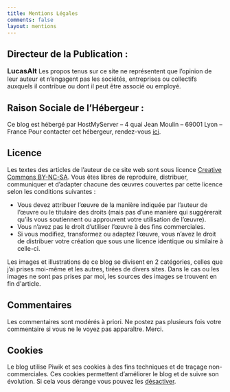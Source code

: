 ```yaml
---
title: Mentions Légales
comments: false
layout: mentions
---
```


<h2><span class="fa fa-pencil" style="color: #4183D7"></span>  Directeur de la Publication :</h2>

<strong style="font-size: 16px">LucasAlt</strong>
Les propos tenus sur ce site ne représentent que l’opinion de leur auteur et n’engagent pas les sociétés, entreprises ou collectifs auxquels il contribue ou dont il peut être associé ou employé.

<h2><span class="fa fa-server"></span>  Raison Sociale de l’Hébergeur :</h2>

Ce blog est hébergé par HostMyServer –  4 quai Jean Moulin – 69001 Lyon – France
Pour contacter cet hébergeur, rendez-vous <a href="https://www.hostmyservers.fr/">ici</a>.

<h2><span class="fa fa-creative-commons"></span> Licence</h2>

Les textes des articles de l’auteur de ce site web  sont sous licence <a href="http://creativecommons.org/licenses/by-nc-sa/4.0/">Creative Commons BY-NC-SA</a>. Vous êtes libres de reproduire, distribuer, communiquer et d’adapter chacune des œuvres couvertes par cette licence selon les conditions suivantes :

* Vous devez attribuer l’œuvre de la manière indiquée par l’auteur de l’œuvre ou le titulaire des droits (mais pas d’une manière qui suggérerait qu’ils vous soutiennent ou approuvent votre utilisation de l’œuvre).
* Vous n’avez pas le droit d’utiliser l’œuvre à des fins commerciales.
* Si vous modifiez, transformez ou adaptez l’œuvre, vous n’avez le droit de distribuer votre création que sous une licence identique ou similaire à celle-ci.

Les images et illustrations de ce blog se divisent en 2 catégories, celles que j’ai prises moi-même et les autres, tirées de divers sites.
Dans le cas ou les images ne sont pas prises par moi, les sources des images se trouvent en fin d'article.


<h2><span class="fa fa-comments" style="color: #663399"></span> Commentaires</h2>

Les commentaires sont modérés à priori. Ne postez pas plusieurs fois votre commentaire si vous ne le voyez pas apparaître. Merci.

<h2><span class="fa fa-bar-chart" style="color: #D4291F"></span> Cookies</h2>

Le blog utilise Piwik et ses cookies à des fins techniques et de traçage non-commerciales. Ces cookies permettent d’améliorer le blog et de suivre son évolution. Si cela vous dérange vous pouvez les <a href="https://analytics.lucasalt.fr/index.php?module=CoreAdminHome&action=optOut&language=fr">désactiver</a>.